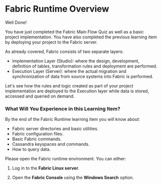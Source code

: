 # Fabric Runtime Overview

Well Done! 

You have just completed the Fabric Main Flow Quiz as well as a basic project implementation. You have also completed the previous learning item by deploying your project to the Fabric server. 

As already covered, Fabric consists of two separate layers:

- Implementation Layer (Studio): where the design, development, definition of tables, transformation rules and deployment are performed.
- Execution Layer (Server): where the actual migration and synchronization of data from source systems into  Fabric is performed.



Let's see how the rules and logic created as part of your project implementation are deployed to the Execution layer while data is  stored, accessed and queried on demand.



### What Will You Experience in this Learning Item?

By the end of the Fabric Runtime learning item you will know about:

- Fabric server directories and basic utilities.
- Fabric configuration files.
- Basic Fabric commands. 
- Cassandra keyspaces and commands.
- How to query data.


Please open the Fabric runtime environment. You can either:

1. Log in to the **Fabric Linux server**.  

2. Open the **Fabric Console** using the **Windows Search** option.

   

